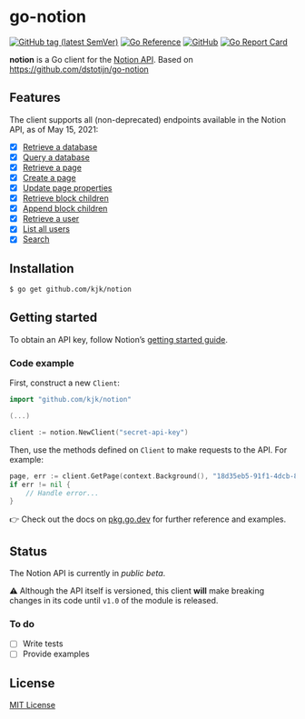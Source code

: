 # go-notion

[![GitHub tag (latest SemVer)](https://img.shields.io/github/v/tag/kjk/notion?label=go%20module)](https://github.com/kjk/notion/tags)
[![Go Reference](https://pkg.go.dev/badge/github.com/kjk/notion.svg)](https://pkg.go.dev/github.com/kjk/notion)
[![GitHub](https://img.shields.io/github/license/kjk/notion)](LICENSE)
[![Go Report Card](https://goreportcard.com/badge/github.com/kjk/notion)](https://goreportcard.com/report/github.com/kjk/notion)

**notion** is a Go client for the
 [Notion API](https://developers.notion.com/reference). Based on https://github.com/dstotijn/go-notion

## Features

The client supports all (non-deprecated) endpoints available in the Notion API,
as of May 15, 2021:

- [x] [Retrieve a database](https://pkg.go.dev/github.com/kjk/notion#Client.GetDatabase)
- [x] [Query a database](https://pkg.go.dev/github.com/kjk/notion#Client.QueryDatabase)
- [x] [Retrieve a page](https://pkg.go.dev/github.com/kjk/notion#Client.GetPage)
- [x] [Create a page](https://pkg.go.dev/github.com/kjk/notion#Client.CreatePage)
- [x] [Update page properties](https://pkg.go.dev/github.com/kjk/notion#Client.UpdatePageProps)
- [x] [Retrieve block children](https://pkg.go.dev/github.com/kjk/notion#Client.GetBlockChildren)
- [x] [Append block children](https://pkg.go.dev/github.com/kjk/notion#Client.AppendBlockChildren)
- [x] [Retrieve a user](https://pkg.go.dev/github.com/kjk/notion#Client.GetUser)
- [x] [List all users](https://pkg.go.dev/github.com/kjk/notion#Client.ListUsers)
- [x] [Search](https://pkg.go.dev/github.com/kjk/notion#Client.Search)

## Installation

```sh
$ go get github.com/kjk/notion
```

## Getting started

To obtain an API key, follow Notion’s [getting started guide](https://developers.notion.com/docs/getting-started).

### Code example

First, construct a new `Client`:

```go
import "github.com/kjk/notion"

(...)

client := notion.NewClient("secret-api-key")
```

Then, use the methods defined on `Client` to make requests to the API. For
example:

```go
page, err := client.GetPage(context.Background(), "18d35eb5-91f1-4dcb-85b0-c340fd965015")
if err != nil {
    // Handle error...
}
```

👉 Check out the docs on
[pkg.go.dev](https://pkg.go.dev/github.com/kjk/notion) for further
reference and examples.

## Status

The Notion API is currently in _public beta_.

⚠️ Although the API itself is versioned, this client **will** make breaking
changes in its code until `v1.0` of the module is released.

### To do

- [ ] Write tests
- [ ] Provide examples

## License

[MIT License](LICENSE)
